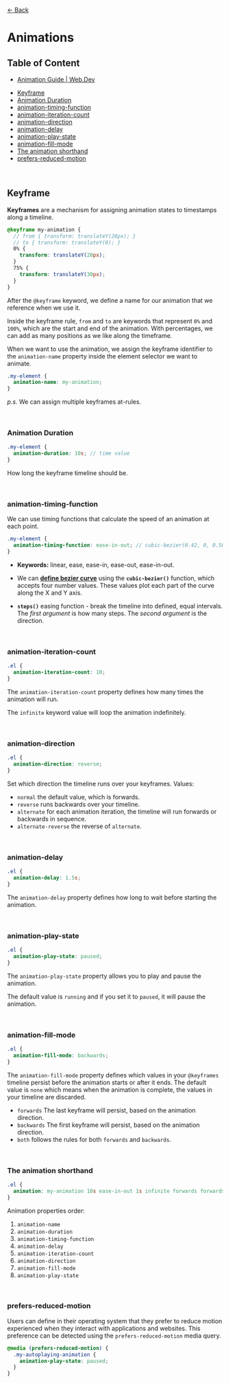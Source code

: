 [&larr; Back](./README.md)

# Animations

## Table of Content

- [Animation Guide | Web.Dev](https://web.dev/animations/)

<div></div>

- [Keyframe](#keyframe)
- [Animation Duration](#animation-duration)
- [animation-timing-function](#animation-timing-function)
- [animation-iteration-count](#animation-iteration-count)
- [animation-direction](#animation-direction)
- [animation-delay](#animation-delay)
- [animation-play-state](#animation-play-state)
- [animation-fill-mode](#animation-fill-mode)
- [The animation shorthand](#the-animation-shorthand)
- [prefers-reduced-motion](#prefers-reduced-motion)

<br>

## Keyframe

**Keyframes** are a mechanism for assigning animation states to timestamps along a timeline.

```scss
@keyframe my-animation {
  // from { transform: translateY(20px); }
  // to { transform: translateY(0); }
  0% {
    transform: translateY(20px);
  }
  75% {
    transform: translateY(30px);
  }
}
```

After the `@keyframe` keyword, we define a name for our animation that we reference when we use it.

Inside the keyframe rule, `from` and `to` are keywords that represent `0%` and `100%`, which are the start and end of the animation. With percentages, we can add as many positions as we like along the timeframe.

When we want to use the animation, we assign the keyframe identifier to the `animation-name` property inside the element selector we want to animate.

```css
.my-element {
  animation-name: my-animation;
}
```

_p.s._ We can assign multiple keyframes at-rules.

<br>

### Animation Duration

```scss
.my-element {
  animation-duration: 10s; // time value
}
```

How long the keyframe timeline should be.

<br>

### animation-timing-function

We can use timing functions that calculate the speed of an animation at each point.

```scss
.my-element {
  animation-timing-function: ease-in-out; // cubic-bezier(0.42, 0, 0.58, 1) | steps(10, end)
}
```

- **Keywords:** linear, ease, ease-in, ease-out, ease-in-out.

- We can [**define bezier curve**](https://cubic-bezier.com/#.17,.67,.83,.67) using the **`cubic-bezier()`** function, which accepts four number values. These values plot each part of the curve along the X and Y axis.

- **`steps()`** easing function - break the timeline into defined, equal intervals. The _first argument_ is how many steps. The _second argument_ is the direction.

<br>

### animation-iteration-count

```css
.el {
  animation-iteration-count: 10;
}
```

The `animation-iteration-count` property defines how many times the animation will run.

The `infinite` keyword value will loop the animation indefinitely.

<br>

### animation-direction

```css
.el {
  animation-direction: reverse;
}
```

Set which direction the timeline runs over your keyframes. Values:

- `normal` the default value, which is forwards.
- `reverse` runs backwards over your timeline.
- `alternate` for each animation iteration, the timeline will run forwards or backwards in sequence.
- `alternate-reverse` the reverse of `alternate`.

<br>

### animation-delay

```css
.el {
  animation-delay: 1.5s;
}
```

The `animation-delay` property defines how long to wait before starting the animation.

<br>

### animation-play-state

```css
.el {
  animation-play-state: paused;
}
```

The `animation-play-state` property allows you to play and pause the animation.

The default value is `running` and if you set it to `paused`, it will pause the animation.

<br>

### animation-fill-mode

```css
.el {
  animation-fill-mode: backwards;
}
```

The `animation-fill-mode` property defines which values in your `@keyframes` timeline persist before the animation starts or after it ends. The default value is `none` which means when the animation is complete, the values in your timeline are discarded.

- `forwards` The last keyframe will persist, based on the animation direction.
- `backwards` The first keyframe will persist, based on the animation direction.
- `both` follows the rules for both `forwards` and `backwards`.

<br>

### The animation shorthand

```css
.el {
  animation: my-animation 10s ease-in-out 1s infinite forwards forwards running;
}
```

Animation properties order:

1. `animation-name`
2. `animation-duration`
3. `animation-timing-function`
4. `animation-delay`
5. `animation-iteration-count`
6. `animation-direction`
7. `animation-fill-mode`
8. `animation-play-state`

<br>

### prefers-reduced-motion

Users can define in their operating system that they prefer to reduce motion experienced when they interact with applications and websites. This preference can be detected using the `prefers-reduced-motion` media query.

```css
@media (prefers-reduced-motion) {
  .my-autoplaying-animation {
    animation-play-state: paused;
  }
}
```

<br>
